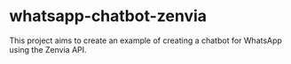 # whatsapp-chatbot-zenvia
This project aims to create an example of creating a chatbot for WhatsApp using the Zenvia API.
